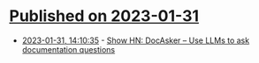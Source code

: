 # [Published on 2023-01-31](index.md)

* [2023-01-31, 14:10:35](https://news.ycombinator.com/item?id=34595180) - [Show HN: DocAsker – Use LLMs to ask documentation questions](https://www.docasker.com/)
